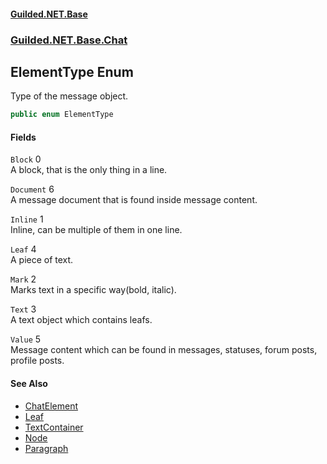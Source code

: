 
#### [Guilded.NET.Base](index 'index')
### [Guilded.NET.Base.Chat](index#Guilded_NET_Base_Chat 'Guilded.NET.Base.Chat')
## ElementType Enum
Type of the message object.  
```csharp
public enum ElementType

```

#### Fields
<a name='Guilded_NET_Base_Chat_ElementType_Block'></a>
`Block` 0  
A block, that is the only thing in a line.  
  
<a name='Guilded_NET_Base_Chat_ElementType_Document'></a>
`Document` 6  
A message document that is found inside message content.  
  
<a name='Guilded_NET_Base_Chat_ElementType_Inline'></a>
`Inline` 1  
Inline, can be multiple of them in one line.  
  
<a name='Guilded_NET_Base_Chat_ElementType_Leaf'></a>
`Leaf` 4  
A piece of text.  
  
<a name='Guilded_NET_Base_Chat_ElementType_Mark'></a>
`Mark` 2  
Marks text in a specific way(bold, italic).  
  
<a name='Guilded_NET_Base_Chat_ElementType_Text'></a>
`Text` 3  
A text object which contains leafs.  
  
<a name='Guilded_NET_Base_Chat_ElementType_Value'></a>
`Value` 5  
Message content which can be found in messages, statuses, forum posts, profile posts.  
  

#### See Also
- [ChatElement](ChatElement 'Guilded.NET.Base.Chat.ChatElement')
- [Leaf](ElementType#Guilded_NET_Base_Chat_ElementType_Leaf 'Guilded.NET.Base.Chat.ElementType.Leaf')
- [TextContainer](TextContainer 'Guilded.NET.Base.Chat.TextContainer')
- [Node](Node 'Guilded.NET.Base.Chat.Node')
- [Paragraph](Paragraph 'Guilded.NET.Base.Chat.Paragraph')
